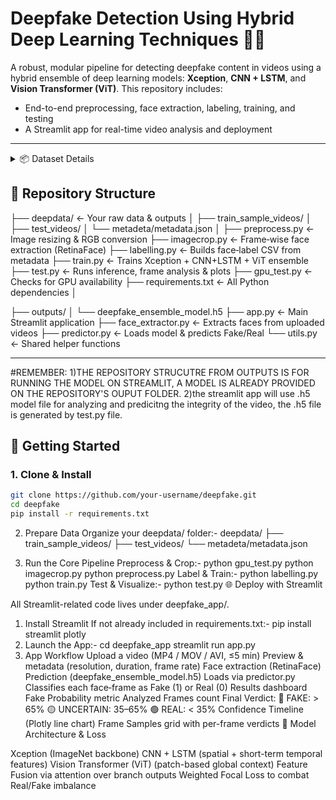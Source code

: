 # Deepfake Detection Using Hybrid Deep Learning Techniques 🎥🧠

A robust, modular pipeline for detecting deepfake content in videos using a hybrid ensemble of deep learning models: **Xception**, **CNN + LSTM**, and **Vision Transformer (ViT)**. This repository includes:

- End-to-end preprocessing, face extraction, labeling, training, and testing  
- A Streamlit app for real-time video analysis and deployment
  

---
<details>
  <summary>📦 Dataset Details</summary>

  The dataset for this project is taken from the [Kaggle Deepfake Detection Challenge](https://www.kaggle.com/competitions/deepfake-detection-challenge/data):

  **Files**
  - `train_sample_videos.zip`  
    A ZIP file containing a sample set of training videos and a `metadata.json` with labels.  
    The full training set is available via the Kaggle competition links.

  - `sample_submission.csv`  
    A sample submission file demonstrating the correct prediction format.

  - `test_videos.zip`  
    A ZIP file containing a small set of videos to be used as a public validation set.

</details>


## 📂 Repository Structure

├── deepdata/ ← Your raw data & outputs
│ ├── train_sample_videos/
│ ├── test_videos/
│ └── metadeta/metadata.json
│
├── preprocess.py ← Image resizing & RGB conversion
├── imagecrop.py ← Frame‐wise face extraction (RetinaFace)
├── labelling.py ← Builds face‐label CSV from metadata
├── train.py ← Trains Xception + CNN+LSTM + ViT ensemble
├── test.py ← Runs inference, frame analysis & plots
├── gpu_test.py ← Checks for GPU availability
├── requirements.txt ← All Python dependencies
│

├── outputs/
│ └── deepfake_ensemble_model.h5
├── app.py ← Main Streamlit application
├── face_extractor.py ← Extracts faces from uploaded videos
├── predictor.py ← Loads model & predicts Fake/Real
└── utils.py ← Shared helper functions

---
#REMEMBER: 1)THE REPOSITORY STRUCUTRE FROM OUTPUTS IS FOR RUNNING THE MODEL ON STREAMLIT, A MODEL IS ALREADY PROVIDED ON THE REPOSITORY'S OUPUT FOLDER.
           2)the streamlit app will use .h5 model file for analyzing and predicitng the integrity of the video, the .h5 file is generated by test.py file.

## 🚀 Getting Started

### 1. Clone & Install
```bash
git clone https://github.com/your-username/deepfake.git
cd deepfake
pip install -r requirements.txt
```

2. Prepare Data
Organize your deepdata/ folder:-
deepdata/
├── train_sample_videos/
├── test_videos/
└── metadeta/metadata.json

3. Run the Core Pipeline
Preprocess & Crop:-
python gpu_test.py
python imagecrop.py
python preprocess.py
Label & Train:-
python labelling.py
python train.py
Test & Visualize:-
python test.py
🌐 Deploy with Streamlit

All Streamlit-related code lives under deepfake_app/.

1. Install Streamlit
If not already included in requirements.txt:-
pip install streamlit plotly
2. Launch the App:-
cd deepfake_app
streamlit run app.py
3. App Workflow
Upload a video (MP4 / MOV / AVI, ≤5 min)
Preview & metadata (resolution, duration, frame rate)
Face extraction (RetinaFace)
Prediction (deepfake_ensemble_model.h5)
Loads via predictor.py
Classifies each face‐frame as Fake (1) or Real (0)
Results dashboard
Fake Probability metric
Analyzed Frames count
Final Verdict:
🔴 FAKE: > 65%
🟡 UNCERTAIN: 35–65%
🟢 REAL: < 35%
Confidence Timeline (Plotly line chart)
Frame Samples grid with per-frame verdicts
🧠 Model Architecture & Loss

Xception (ImageNet backbone)
CNN + LSTM (spatial + short-term temporal features)
Vision Transformer (ViT) (patch-based global context)
Feature Fusion via attention over branch outputs
Weighted Focal Loss to combat Real/Fake imbalance









